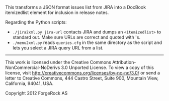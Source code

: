 This transforms a JSON format issues list from JIRA into a DocBook itemizedlist
element for inclusion in release notes.

Regarding the Python scripts:

*   `./jira2xml.py jira-url` contacts JIRA and dumps an `<itemizedlist>`
    to standard out. Make sure URLs are correct and quoted with 's.
*   `./menu2xml.py` reads `queries.cfg` in the same directory
    as the script and lets you select a JIRA query URL from a list.

* * *
This work is licensed under the Creative Commons
Attribution-NonCommercial-NoDerivs 3.0 Unported License.
To view a copy of this license, visit
<http://creativecommons.org/licenses/by-nc-nd/3.0/>
or send a letter to Creative Commons, 444 Castro Street,
Suite 900, Mountain View, California, 94041, USA.

Copyright 2012 ForgeRock AS
